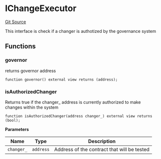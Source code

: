 # IChangeExecutor

[Git Source](https://github.com/rsksmart/builder-incentives-sc/blob/1055faa4ca92d30ddb8e7825f3f21882bdff7522/src/interfaces/IChangeExecutor.sol)

This interface is check if a changer is authotized by the governance system

## Functions

### governor

returns governor address

```solidity
function governor() external view returns (address);
```

### isAuthorizedChanger

Returns true if the changer\_ address is currently authorized to make changes within the system

```solidity
function isAuthorizedChanger(address changer_) external view returns (bool);
```

**Parameters**

| Name       | Type      | Description                                 |
| ---------- | --------- | ------------------------------------------- |
| `changer_` | `address` | Address of the contract that will be tested |
